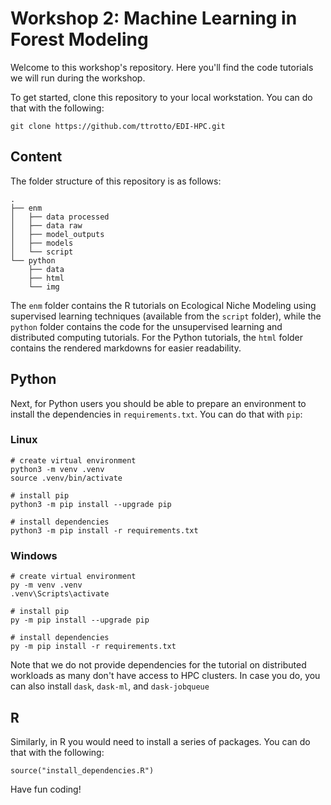 # Workshop 2: Machine Learning in Forest Modeling
 
Welcome to this workshop's repository. Here you'll find the code tutorials we will run during the workshop.

To get started, clone this repository to your local workstation. You can do that with the following:

```{shell}
git clone https://github.com/ttrotto/EDI-HPC.git
```

## Content
The folder structure of this repository is as follows:

```
.
├── enm
│   ├── data processed
│   ├── data raw
│   ├── model_outputs
│   ├── models
│   └── script
└── python
    ├── data
    ├── html
    └── img
```

The `enm` folder contains the R tutorials on Ecological Niche Modeling using supervised learning techniques (available from the `script` folder), while the `python` folder contains the code for the unsupervised learning and distributed computing tutorials. For the Python tutorials, the `html` folder contains the rendered markdowns for easier readability.

## Python

Next, for Python users you should be able to prepare an environment to install the dependencies in `requirements.txt`. You can do that with `pip`:

### Linux 

```{shell}
# create virtual environment
python3 -m venv .venv
source .venv/bin/activate

# install pip
python3 -m pip install --upgrade pip

# install dependencies
python3 -m pip install -r requirements.txt
```

### Windows

```{shell}
# create virtual environment
py -m venv .venv
.venv\Scripts\activate

# install pip
py -m pip install --upgrade pip

# install dependencies
py -m pip install -r requirements.txt
```

Note that we do not provide dependencies for the tutorial on distributed workloads as many don't have access to HPC clusters. In case you do, you can also install `dask`, `dask-ml`, and `dask-jobqueue` 

## R
Similarly, in R you would need to install a series of packages. You can do that with the following:

```{shell}
source("install_dependencies.R")
```

Have fun coding!